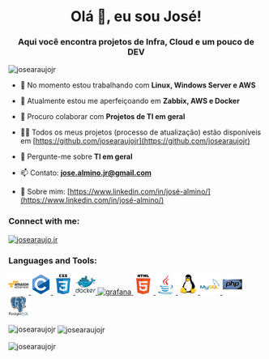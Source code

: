 <h1 align="center">Olá 👋, eu sou José!</h1>
<h3 align="center">Aqui você encontra projetos de Infra, Cloud e um pouco de DEV</h3>

<p align="left"> <img src="https://komarev.com/ghpvc/?username=josearaujojr&label=Profile%20views&color=0e75b6&style=flat" alt="josearaujojr" /> </p>

- 🔭 No momento estou trabalhando com **Linux, Windows Server e AWS**

- 🌱 Atualmente estou me aperfeiçoando em **Zabbix, AWS e Docker**

- 👯 Procuro colaborar com **Projetos de TI em geral**

- 👨‍💻 Todos os meus projetos (processo de atualização) estão disponíveis em [https://github.com/josearaujojr](https://github.com/josearaujojr)

- 💬 Pergunte-me sobre **TI em geral**

- 📫 Contato: **jose.almino.jr@gmail.com**

- 📄 Sobre mim: [https://www.linkedin.com/in/josé-almino/](https://www.linkedin.com/in/josé-almino/)

<h3 align="left">Connect with me:</h3>
<p align="left">
<a href="https://instagram.com/josearaujo.jr" target="blank"><img align="center" src="https://raw.githubusercontent.com/rahuldkjain/github-profile-readme-generator/master/src/images/icons/Social/instagram.svg" alt="josearaujo.jr" height="30" width="40" /></a>
</p>

<h3 align="left">Languages and Tools:</h3>
<p align="left"> <a href="https://aws.amazon.com" target="_blank" rel="noreferrer"> <img src="https://raw.githubusercontent.com/devicons/devicon/master/icons/amazonwebservices/amazonwebservices-original-wordmark.svg" alt="aws" width="40" height="40"/> </a> <a href="https://www.cprogramming.com/" target="_blank" rel="noreferrer"> <img src="https://raw.githubusercontent.com/devicons/devicon/master/icons/c/c-original.svg" alt="c" width="40" height="40"/> </a> <a href="https://www.w3schools.com/css/" target="_blank" rel="noreferrer"> <img src="https://raw.githubusercontent.com/devicons/devicon/master/icons/css3/css3-original-wordmark.svg" alt="css3" width="40" height="40"/> </a> <a href="https://www.docker.com/" target="_blank" rel="noreferrer"> <img src="https://raw.githubusercontent.com/devicons/devicon/master/icons/docker/docker-original-wordmark.svg" alt="docker" width="40" height="40"/> </a> <a href="https://grafana.com" target="_blank" rel="noreferrer"> <img src="https://www.vectorlogo.zone/logos/grafana/grafana-icon.svg" alt="grafana" width="40" height="40"/> </a> <a href="https://www.w3.org/html/" target="_blank" rel="noreferrer"> <img src="https://raw.githubusercontent.com/devicons/devicon/master/icons/html5/html5-original-wordmark.svg" alt="html5" width="40" height="40"/> </a> <a href="https://www.java.com" target="_blank" rel="noreferrer"> <img src="https://raw.githubusercontent.com/devicons/devicon/master/icons/java/java-original.svg" alt="java" width="40" height="40"/> </a> <a href="https://www.linux.org/" target="_blank" rel="noreferrer"> <img src="https://raw.githubusercontent.com/devicons/devicon/master/icons/linux/linux-original.svg" alt="linux" width="40" height="40"/> </a> <a href="https://www.mysql.com/" target="_blank" rel="noreferrer"> <img src="https://raw.githubusercontent.com/devicons/devicon/master/icons/mysql/mysql-original-wordmark.svg" alt="mysql" width="40" height="40"/> </a> <a href="https://www.php.net" target="_blank" rel="noreferrer"> <img src="https://raw.githubusercontent.com/devicons/devicon/master/icons/php/php-original.svg" alt="php" width="40" height="40"/> </a> <a href="https://www.postgresql.org" target="_blank" rel="noreferrer"> <img src="https://raw.githubusercontent.com/devicons/devicon/master/icons/postgresql/postgresql-original-wordmark.svg" alt="postgresql" width="40" height="40"/> </a> </p>

<p><img align="left" src="https://github-readme-stats.vercel.app/api/top-langs?username=josearaujojr&show_icons=true&theme=dark&locale=en&layout=compact" alt="josearaujojr" /></p>

<p>&nbsp;<img align="center" src="https://github-readme-stats.vercel.app/api?username=josearaujojr&show_icons=true&theme=dark&locale=en" alt="josearaujojr" /></p>

<p><img align="center" src="https://github-readme-streak-stats.herokuapp.com/?user=josearaujojr&theme=dark" alt="josearaujojr" /></p>
